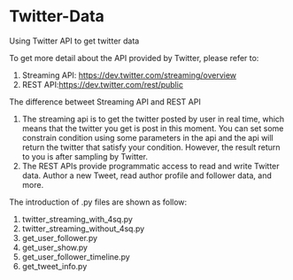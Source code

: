 # Twitter-Data
Using Twitter API to get twitter data

To get more detail about the API provided by Twitter, please refer to: 

1. Streaming API: https://dev.twitter.com/streaming/overview
2. REST API:https://dev.twitter.com/rest/public

The difference betweet Streaming API and REST API

1. The streaming api is to get the twitter posted by user in real time, which means that the twitter you get is post in this moment. You can set some constrain condition using some parameters in the api and the api will return the twitter that satisfy your condition. However, the result return to you is after sampling by Twitter.
2. The REST APIs provide programmatic access to read and write Twitter data. Author a new Tweet, read author profile and follower data, and more.

The introduction of .py files are shown as follow:
1. twitter_streaming_with_4sq.py
2. twitter_streaming_without_4sq.py
3. get_user_follower.py
4. get_user_show.py
5. get_user_follower_timeline.py
6. get_tweet_info.py
